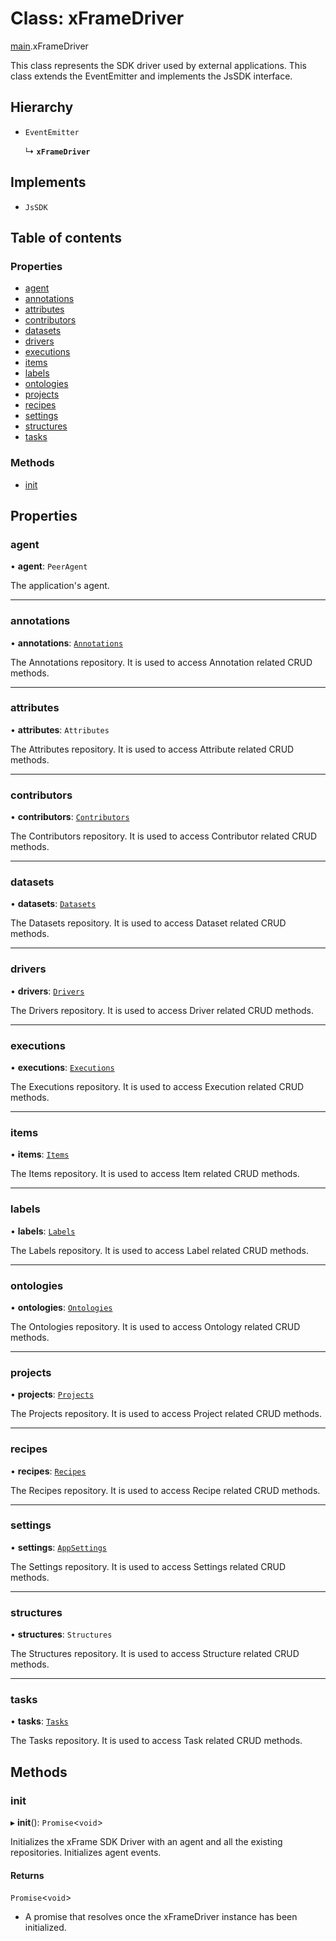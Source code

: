 # Class: xFrameDriver

[main](../index.md).xFrameDriver

This class represents the SDK driver used by external applications.
This class extends the EventEmitter and implements the JsSDK interface.

## Hierarchy

- `EventEmitter`

  ↳ **`xFrameDriver`**

## Implements

- `JsSDK`

## Table of contents

### Properties

- [agent](xFrameDriver.md#agent)
- [annotations](xFrameDriver.md#annotations)
- [attributes](xFrameDriver.md#attributes)
- [contributors](xFrameDriver.md#contributors)
- [datasets](xFrameDriver.md#datasets)
- [drivers](xFrameDriver.md#drivers)
- [executions](xFrameDriver.md#executions)
- [items](xFrameDriver.md#items)
- [labels](xFrameDriver.md#labels)
- [ontologies](xFrameDriver.md#ontologies)
- [projects](xFrameDriver.md#projects)
- [recipes](xFrameDriver.md#recipes)
- [settings](xFrameDriver.md#settings)
- [structures](xFrameDriver.md#structures)
- [tasks](xFrameDriver.md#tasks)

### Methods

- [init](xFrameDriver.md#init)

## Properties

### agent

• **agent**: `PeerAgent`

The application's agent.

___

### annotations

• **annotations**: [`Annotations`](./Annotations.md)

The Annotations repository.
It is used to access Annotation related CRUD methods.

___

### attributes

• **attributes**: `Attributes`

The Attributes repository.
It is used to access Attribute related CRUD methods.

___

### contributors

• **contributors**: [`Contributors`](Contributors.md)

The Contributors repository.
It is used to access Contributor related CRUD methods.

___

### datasets

• **datasets**: [`Datasets`](Datasets.md)

The Datasets repository.
It is used to access Dataset related CRUD methods.

___

### drivers

• **drivers**: [`Drivers`](Drivers.md)

The Drivers repository.
It is used to access Driver related CRUD methods.

___

### executions

• **executions**: [`Executions`](Executions.md)

The Executions repository.
It is used to access Execution related CRUD methods.

___

### items

• **items**: [`Items`](Items.md)

The Items repository.
It is used to access Item related CRUD methods.

___

### labels

• **labels**: [`Labels`](Labels.md)

The Labels repository.
It is used to access Label related CRUD methods.

___

### ontologies

• **ontologies**: [`Ontologies`](Ontologies.md)

The Ontologies repository.
It is used to access Ontology related CRUD methods.

___

### projects

• **projects**: [`Projects`](Projects.md)

The Projects repository.
It is used to access Project related CRUD methods.

___

### recipes

• **recipes**: [`Recipes`](Recipes.md)

The Recipes repository.
It is used to access Recipe related CRUD methods.

___

### settings

• **settings**: [`AppSettings`](AppSettings.md)

The Settings repository.
It is used to access Settings related CRUD methods.

___

### structures

• **structures**: `Structures`

The Structures repository.
It is used to access Structure related CRUD methods.

___

### tasks

• **tasks**: [`Tasks`](Tasks.md)

The Tasks repository.
It is used to access Task related CRUD methods.

## Methods

### init

▸ **init**(): `Promise`<`void`>

Initializes the xFrame SDK Driver with an agent and all the existing repositories.
Initializes agent events.

#### Returns

`Promise`<`void`>

- A promise that resolves once the xFrameDriver instance has been initialized.

